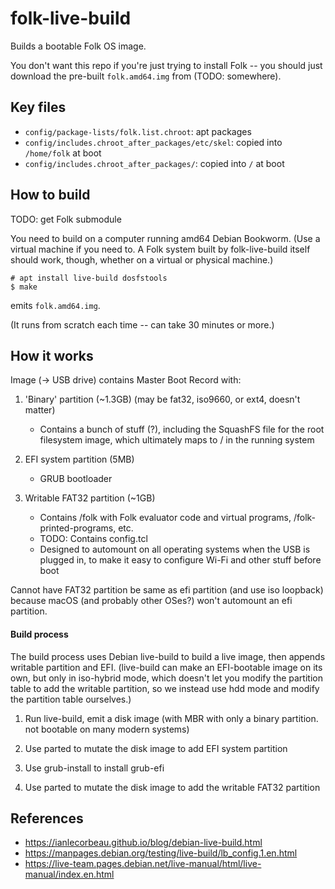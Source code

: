 # folk-live-build

Builds a bootable Folk OS image.

You don't want this repo if you're just trying to install Folk -- you
should just download the pre-built `folk.amd64.img` from (TODO:
somewhere).

## Key files

- `config/package-lists/folk.list.chroot`: apt packages
- `config/includes.chroot_after_packages/etc/skel`: copied into `/home/folk` at boot
- `config/includes.chroot_after_packages/`: copied into `/` at boot

## How to build

TODO: get Folk submodule

You need to build on a computer running amd64 Debian Bookworm. (Use a
virtual machine if you need to. A Folk system built by folk-live-build
itself should work, though, whether on a virtual or physical machine.)

```
# apt install live-build dosfstools
$ make
```

emits `folk.amd64.img`.

(It runs from scratch each time -- can take 30 minutes or more.)

## How it works

Image (-> USB drive) contains Master Boot Record with:

1. 'Binary' partition (~1.3GB) (may be fat32, iso9660, or ext4, doesn't matter)
   - Contains a bunch of stuff (?), including the SquashFS file for
     the root filesystem image, which ultimately maps to / in the
     running system

2. EFI system partition (5MB)
   - GRUB bootloader

3. Writable FAT32 partition (~1GB)
   - Contains /folk with Folk evaluator code and virtual programs,
     /folk-printed-programs, etc.
   - TODO: Contains config.tcl
   - Designed to automount on all operating systems when the USB is
     plugged in, to make it easy to configure Wi-Fi and other stuff
     before boot

Cannot have FAT32 partition be same as efi partition (and use iso
loopback) because macOS (and probably other OSes?) won't automount an
efi partition.

#### Build process

The build process uses Debian live-build to build a live image, then
appends writable partition and EFI. (live-build can make an
EFI-bootable image on its own, but only in iso-hybrid mode, which
doesn't let you modify the partition table to add the writable
partition, so we instead use hdd mode and modify the partition table
ourselves.)

1. Run live-build, emit a disk image (with MBR with only a binary
   partition. not bootable on many modern systems)

2. Use parted to mutate the disk image to add EFI system partition

3. Use grub-install to install grub-efi

4. Use parted to mutate the disk image to add the writable FAT32 partition

## References

- <https://ianlecorbeau.github.io/blog/debian-live-build.html>
- <https://manpages.debian.org/testing/live-build/lb_config.1.en.html>
- <https://live-team.pages.debian.net/live-manual/html/live-manual/index.en.html>
